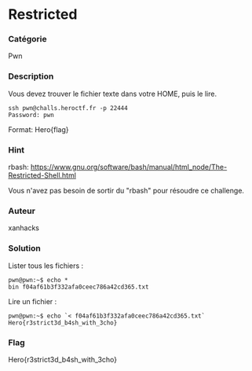 # Restricted

### Catégorie

Pwn

### Description

Vous devez trouver le fichier texte dans votre HOME, puis le lire.

```
ssh pwn@challs.heroctf.fr -p 22444
Password: pwn
```

Format: Hero{flag}

### Hint

rbash: https://www.gnu.org/software/bash/manual/html_node/The-Restricted-Shell.html

Vous n'avez pas besoin de sortir du "rbash" pour résoudre ce challenge.

### Auteur

xanhacks

### Solution

Lister tous les fichiers :

```
pwn@pwn:~$ echo *
bin f04af61b3f332afa0ceec786a42cd365.txt
```

Lire un fichier :

```
pwn@pwn:~$ echo `< f04af61b3f332afa0ceec786a42cd365.txt`
Hero{r3strict3d_b4sh_with_3cho}
```

### Flag

Hero{r3strict3d_b4sh_with_3cho}